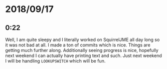 # 2018/09/17

## 0:22

Well, I am quite sleepy and I literally worked on SquirrelJME all day long so
it was not bad at all. I made a ton of commits which is nice. Things are
getting much further along. Additionally seeing progress is nice, hopefully
next weekend I can actually have printing text and such. Just next weekend
I will be handling `LOOKUPSWITCH` which will be fun.
